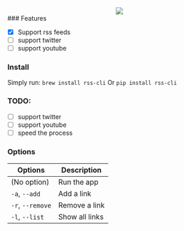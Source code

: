 <div align=center >
<img src=readme/rss-cli_logo.png>
</div>
### Features

- [x] Support rss feeds
- [ ] support twitter
- [ ] support youtube

### Install

Simply run:
`brew install rss-cli`
Or
`pip install rss-cli`

### TODO:

- [ ] support twitter
- [ ] support youtube
- [ ] speed the process

### Options

| Options          | Description    |
| ---------------- | -------------- |
| (No option)      | Run the app    |
| `-a`, `--add`    | Add a link     |
| `-r`, `--remove` | Remove a link  |
| `-l`, `--list`   | Show all links |
